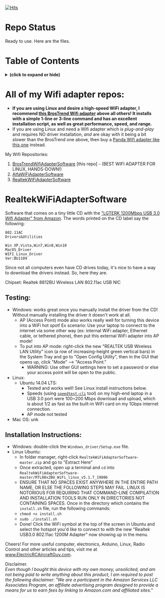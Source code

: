 [![Hits](https://hits.seeyoufarm.com/api/count/incr/badge.svg?url=https%3A%2F%2Fgithub.com%2FElectricRCAircraftGuy%2FRealtekWiFiAdapterSoftware&count_bg=%2379C83D&title_bg=%23555555&icon=&icon_color=%23E7E7E7&title=views+%28today+%2F+total%29&edge_flat=false)](https://hits.seeyoufarm.com)

# Repo Status

Ready to use. Here are the files. 


# Table of Contents
<details>
<summary><b>(click to expand or hide)</b></summary>
<!-- MarkdownTOC -->

1. [All of my Wifi adapter repos:](#all-of-my-wifi-adapter-repos)
1. [RealtekWiFiAdapterSoftware](#realtekwifiadaptersoftware)
    1. [Testing:](#testing)
    1. [Installation Instructions:](#installation-instructions)

<!-- /MarkdownTOC -->
</details>


<a id="all-of-my-wifi-adapter-repos"></a>
# All of my Wifi adapter repos:

- **If you are using Linux and desire a high-speed WiFi adapter, I recommend [this BrosTrend Wifi adapter](https://amzn.to/33qXt9i) above all others! It installs with a simple 1-line or 3-line command and has an excellent installation script, as well as great performance, speed, and range.** 
- If you are using Linux and need a Wifi adapter which is _plug-and-play_ and requires NO driver installation, _and_ are okay with it being a bit slower than the BrosTrend one above, then buy a [Panda Wifi adapter like this one](https://amzn.to/2Q0JnZd) instead.

My Wifi Repositories:
1. [BrosTrendWifiAdapterSoftware](https://github.com/ElectricRCAircraftGuy/BrosTrendWifiAdapterSoftware) [this repo] - (BEST WIFI ADAPTER FOR LINUX, HANDS-DOWN!)
1. [AlfaWiFiAdapterSoftware](https://github.com/ElectricRCAircraftGuy/AlfaWiFiAdapterSoftware)
1. [RealtekWiFiAdapterSoftware](https://github.com/ElectricRCAircraftGuy/RealtekWiFiAdapterSoftware)


<a id="realtekwifiadaptersoftware"></a>
# RealtekWiFiAdapterSoftware
Software that comes on a tiny little CD with the ["LGTERK 1200Mbps USB 3.0 Wifi Adapter" from Amazon](http://amzn.to/2ECm4ul). The words printed on the CD label say the following:
```
802.11AC 
Drivers&Utilities

Win XP,Vista,Win7,Win8,Win10
MacOS_Driver
WIFI_Linux_Driver
Ver:BU1109
```

Since not all computers even have CD drives today, it's nice to have a way to download the drivers instead. So, here they are. 

Chipset: Realtek 8812BU Wireless LAN 802.11ac USB NIC

<a id="testing"></a>
## Testing:

 * Windows: works great once you manually install the driver from the CD! Without manually installing the driver it doesn't work at all. 
   * AP (Access Point) mode also works really well for turning this device into a WiFi hot spot! Ex scenario: Use your laptop to connect to the internet via some other way (ex: internal WiFi adapter, Ethernet cable, or tethered phone), then put this external WiFi adapter into AP mode!
   * To put into AP mode: right-click the new "REALTEK USB Wireless LAN Utility" icon (a row of increasing-height green vertical bars) in the System Tray and go to "Open Config Utility", then in the GUI that opens up, click "Mode" --> "Access Point." 
     * WARNING: Use other GUI settings here to set a password or else your access point will be open to the public. 
 * Linux:
   * Ubuntu 14.04 LTS:
     * Tested and works well! See Linux install instructions below.
     * Speeds (using [`speedtest-cli`](https://www.howtoforge.com/tutorial/check-internet-speed-with-speedtest-cli-on-ubuntu/) tool) on my high-end laptop in a USB 3.0 port were 100~200 Mbps download and upload, which is about 1/2 as fast as the built-in WiFi card on my 1Gbps internet connection.
     * AP mode not tested
 * Mac OS: unk

<a id="installation-instructions"></a>
## Installation Instructions:

 * Windows: double-click the `Windows_driver/Setup.exe` file. 
 * Linux Ubuntu: 
   * In folder manager, right-click `RealtekWiFiAdapterSoftware-master.zip` and go to "Extract Here"
   * Once extracted, open up a terminal and `cd` into `RealtekWiFiAdapterSoftware-master/RTL88x2BU_WiFi_linux_v5.1.7_19806`
   * ENSURE THAT NO SPACES EXIST ANYWHERE IN THE ENTIRE PATH NAME, OR ELSE THE FOLLOWING STEPS MAY FAIL. LINUX IS NOTORIOUS FOR REQUIRING THAT COMMAND-LINE COMPILATION AND INSTALLATION TOOLS RUN ONLY IN DIRECTORIES NOT CONTAINING SPACES. Once in the directory which contains the `install.sh` file, run the following commands: 
   * `chmod +x install.sh`
   * `sudo ./install.sh`
   * Done! Click the WiFi symbol at the top of the screen in Ubuntu and select the hotspot you'd like to connect to with the new "Realtek USB3.0 802.11ac 1200M Adapter" now showing up in the menu.

Cheers! For more useful computer, electronics, Arduino, Linux, Radio Control and other articles and tips, visit me at www.ElectricRCAircraftGuy.com.

Disclaimer.  
*Even though I bought this device with my own money, unsolicited, and am not being paid to write anything about this product, I am required to post the following disclaimer: "We are a participant in the Amazon Services LLC Associates Program, an affiliate advertising program designed to provide a means for us to earn fees by linking to Amazon.com and affiliated sites."*
